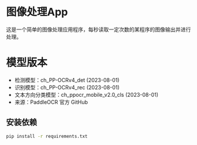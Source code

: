 # 图像处理App

这是一个简单的图像处理应用程序，每秒读取一定次数的某程序的图像输出并进行处理。

# 模型版本
- 检测模型：ch_PP-OCRv4_det (2023-08-01)
- 识别模型：ch_PP-OCRv4_rec (2023-08-01)
- 文本方向分类模型：ch_ppocr_mobile_v2.0_cls (2023-08-01)
- 来源：PaddleOCR 官方 GitHub

## 安装依赖

```bash
pip install -r requirements.txt


